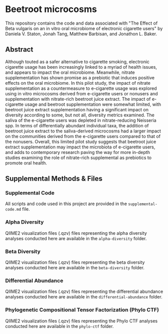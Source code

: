 # Beetroot microcosms

This repository contains the code and data associated with "The Effect of Beta vulgaris on an in vitro oral microbiome of electronic cigarette users" by Daniela V. Staton, Jonah Tang, Matthew Barbisan, and Jonathon L. Baker. 


## Abstract
Although touted as a safer alternative to cigarette smoking, electronic cigarette usage has been increasingly linked to a myriad of health issues, and appears to impact the oral microbiome.  Meanwhile, nitrate supplementation has shown promise as a prebiotic that induces positive effects on the oral microbiome.  In this pilot study, the impact of nitrate supplementation as a countermeasure to e-cigarette usage was explored using in vitro microcosms derived from e-cigarette users or nonusers and supplementation with nitrate-rich beetroot juice extract.  The impact of e-cigarette usage and beetroot supplementation were somewhat limited, with beetroot juice extract supplementation having a significant impact on diversity according to some, but not all, diversity metrics examined.  The saliva of the e-cigarette users was depleted in nitrate-reducing Neisseria spp.  In terms of differentially abundant individual taxa, the addition of beetroot juice extract to the saliva-derived microcosms had a larger impact on the communities derived from the e-cigarette users compared to that of the nonusers.  Overall, this limited pilot study suggests that beetroot juice extract supplementation may impact the microbiota of e-cigarette users, and adds to contemporary research paving the way for more in-depth studies examining the role of nitrate-rich supplemental as prebiotics to promote oral health.


## Supplemental Methods & Files

### Supplemental Code
All scripts and code used in this project are provided in the `supplemental-code.md` file.

### Alpha Diversity
QIIME2 visualization files (.qzv) files representing the alpha diversity analyses conducted here are available in the `alpha-diversity` folder.

### Beta Diversity
QIIME2 visualization files (.qzv) files representing the beta diversity analyses conducted here are available in the `beta-diversity` folder.

### Differential Abundance
QIIME2 visualization files (.qzv) files representing the differential abundance analyses conducted here are available in the `differential-abundance` folder.

### Phylogenetic Compositional Tensor Factorization (Phylo CTF)
QIIME2 visualization files (.qzv) files representing the Phylo CTF analyses conducted here are available in the `phylo-ctf` folder.
